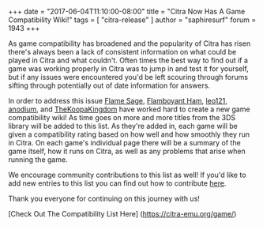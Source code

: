 +++
date = "2017-06-04T11:10:00-08:00"
title = "Citra Now Has A Game Compatibility Wiki!"
tags = [ "citra-release" ]
author = "saphiresurf"
forum = 1943
+++

As game compatibility has broadened and the popularity of Citra has risen there's always been a lack of consistent information on what could be played in Citra and what couldn't. Often times the best way to find out if a game was working properly in Citra was to jump in and test it for yourself, but if any issues were encountered you'd be left scouring through forums sifting through potentially out of date information for answers.

In order to address this issue [Flame Sage](https://community.citra-emu.org/u/flamesage/summary), [Flamboyant Ham](https://community.citra-emu.org/u/flamboyant_ham/summary), [leo121](https://community.citra-emu.org/u/leo121/summary), [anodium](https://community.citra-emu.org/u/anodium/summary), and [TheKoopaKingdom](https://community.citra-emu.org/u/thekoopakingdom/summary) have worked hard to create a new game compatibility wiki! As time goes on more and more titles from the 3DS library will be added to this list. As they're added in, each game will be given a compatibility rating based on how well and how smoothly they run in Citra. On each game's individual page there will be a summary of the game itself, how it runs on Citra, as well as any problems that arise when running the game.

We encourage community contributions to this list as well! If you'd like to add new entries to this list you can find out how to contribute [here](https://github.com/citra-emu/citra-games-wiki/blob/master/CONTRIBUTING.md).

Thank you everyone for continuing on this journey with us!

[Check Out The Compatibility List Here] (https://citra-emu.org/game/)
